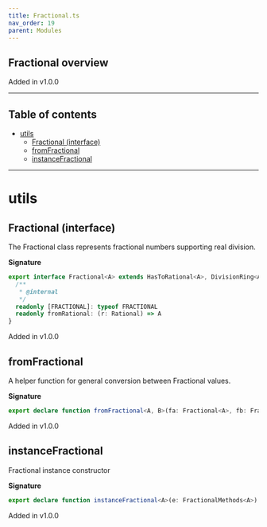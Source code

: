 ```yaml
---
title: Fractional.ts
nav_order: 19
parent: Modules
---
```


## Fractional overview

Added in v1.0.0

---

<h2 class="text-delta">Table of contents</h2>

- [utils](#utils)
  - [Fractional (interface)](#fractional-interface)
  - [fromFractional](#fromfractional)
  - [instanceFractional](#instancefractional)

---

# utils

## Fractional (interface)

The Fractional class represents fractional numbers supporting real division.

**Signature**

```ts
export interface Fractional<A> extends HasToRational<A>, DivisionRing<A> {
  /**
   * @internal
   */
  readonly [FRACTIONAL]: typeof FRACTIONAL
  readonly fromRational: (r: Rational) => A
}
```

Added in v1.0.0

## fromFractional

A helper function for general conversion between Fractional values.

**Signature**

```ts
export declare function fromFractional<A, B>(fa: Fractional<A>, fb: Fractional<B>): (a: A) => B
```

Added in v1.0.0

## instanceFractional

Fractional instance constructor

**Signature**

```ts
export declare function instanceFractional<A>(e: FractionalMethods<A>): Fractional<A>
```

Added in v1.0.0

